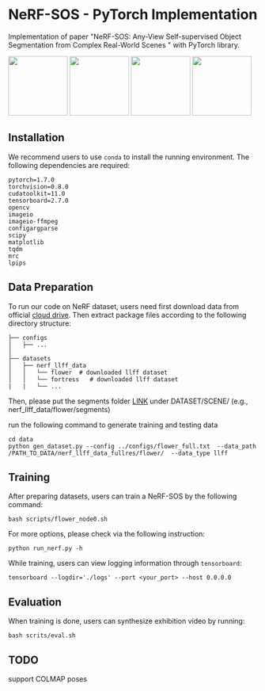 # NeRF-SOS - PyTorch Implementation
Implementation of paper "NeRF-SOS: Any-View Self-supervised Object Segmentation from Complex Real-World Scenes " with PyTorch library.

<div>
<img src="https://github.com/VITA-Group/NeRF-SOS/blob/main/datasets/imgs/flow_rgb.gif?raw=true" height="120"/>
<img src="https://github.com/VITA-Group/NeRF-SOS/blob/main/datasets/imgs/flower_seg.gif?raw=true" height="120"/>
<img src="https://github.com/VITA-Group/NeRF-SOS/blob/main/datasets/imgs/truck_rgb.gif?raw=true" height="120"/>
<img src="https://github.com/VITA-Group/NeRF-SOS/blob/main/datasets/imgs/truck_seg.gif?raw=true" height="120"/>
</div>

## Installation

We recommend users to use `conda` to install the running environment. The following dependencies are required:
```
pytorch=1.7.0
torchvision=0.8.0
cudatoolkit=11.0
tensorboard=2.7.0
opencv
imageio
imageio-ffmpeg
configargparse
scipy
matplotlib
tqdm
mrc
lpips
```

## Data Preparation

To run our code on NeRF dataset, users need first download data from official [cloud drive](https://drive.google.com/drive/folders/128yBriW1IG_3NJ5Rp7APSTZsJqdJdfc1). Then extract package files according to the following directory structure:

```
├── configs
│   ├── ...
│
├── datasets
│   ├── nerf_llff_data
│   │   └── flower  # downloaded llff dataset
│   │   └── fortress   # downloaded llff dataset
|   |   └── ...
```

Then, please put the segments folder [LINK](https://drive.google.com/file/d/1gD5paJ8HBOFVyMRgweTc0jNTL41SmBFz/view?usp=sharing) under DATASET/SCENE/ (e.g., nerf_llff_data/flower/segments)

run the following command to generate training and testing data
```
cd data
python gen_dataset.py --config ../configs/flower_full.txt  --data_path /PATH_TO_DATA/nerf_llff_data_fullres/flower/  --data_type llff
```

## Training

After preparing datasets, users can train a NeRF-SOS by the following command:
```
bash scripts/flower_node0.sh
```

For more options, please check via the following instruction:
```
python run_nerf.py -h
```

While training, users can view logging information through `tensorboard`:
```
tensorboard --logdir='./logs' --port <your_port> --host 0.0.0.0
```

## Evaluation

When training is done, users can synthesize exhibition video by running:
```
bash scrits/eval.sh
```

## TODO
support COLMAP poses
